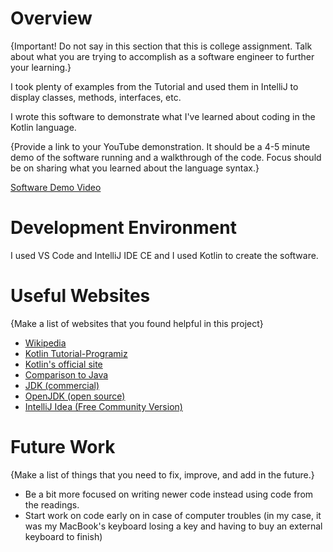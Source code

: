 # Overview

{Important! Do not say in this section that this is college assignment. Talk about what you are trying to accomplish as a software engineer to further your learning.}

I took plenty of examples from the Tutorial and used them in IntelliJ to display classes, methods, interfaces, etc.

I wrote this software to demonstrate what I've learned about coding in the Kotlin language.

{Provide a link to your YouTube demonstration. It should be a 4-5 minute demo of the software running and a walkthrough
of the code. Focus should be on sharing what you learned about the language syntax.}

[Software Demo Video](https://youtu.be/pTES__9dl0k)

# Development Environment

I used VS Code and IntelliJ IDE CE and I used Kotlin to create the software.


# Useful Websites

{Make a list of websites that you found helpful in this project}

- [Wikipedia](https://en.wikipedia.org/wiki/Kotlin_(programming_language))
- [Kotlin Tutorial-Programiz](https://www.programiz.com/kotlin-programming)
- [Kotlin's official site](https://kotlinlang.org/)
- [Comparison to Java](https://kotlinlang.org/docs/reference/comparison-to-java.html)
- [JDK (commercial)](https://www.oracle.com/java/technologies/javase-downloads.html)
- [OpenJDK (open source)](https://jdk.java.net/)
- [IntelliJ Idea (Free Community Version)](https://www.jetbrains.com/idea/)

# Future Work

{Make a list of things that you need to fix, improve, and add in the future.}

- Be a bit more focused on writing newer code instead using code from the readings.
- Start work on code early on in case of computer troubles (in my case, it was my MacBook's keyboard losing a key and 
having to buy an external keyboard to finish)